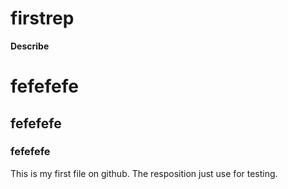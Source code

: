 # firstrep

**Describe**
# fefefefe
## fefefefe
### fefefefe
This is my first file on github. The resposition just use for testing.
